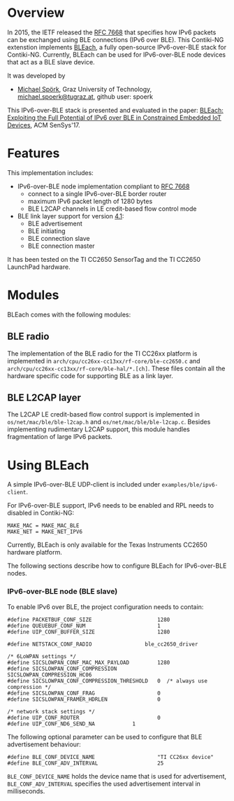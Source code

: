 # Overview
In 2015, the IETF released the [RFC 7668](https://tools.ietf.org/html/rfc7668) that specifies how IPv6 packets can be exchanged using BLE connections (IPv6 over BLE). This Contiki-NG extenstion implements [BLEach](http://www.iti.tugraz.at/BLEach), a fully open-source IPv6-over-BLE stack for Contiki-NG. Currently, BLEach can be used for IPv6-over-BLE node devices that act as a BLE slave device.

It was developed by

* [Michael Spörk](http://michaelspoerk.com/?utm_source=contiki-ng-wiki), Graz University of Technology, michael.spoerk@tugraz.at, github user: spoerk

This IPv6-over-BLE stack is presented and evaluated in the paper: [BLEach: Exploiting the Full Potential of IPv6 over BLE in Constrained Embedded IoT Devices](https://wwwpub.zih.tu-dresden.de/~mzimmerl/pubs/spoerk17bleach.pdf), ACM SenSys'17.

# Features
This implementation includes:
  * IPv6-over-BLE node implementation compliant to [RFC 7668][rfc7668]
  	* connect to a single IPv6-over-BLE border router
  	* maximum IPv6 packet length of 1280 bytes
  	* BLE L2CAP channels in LE credit-based flow control mode
  * BLE link layer support for version [4.1][bleSpec]:
  	* BLE advertisement
  	* BLE initiating
  	* BLE connection slave
  	* BLE connection master

It has been tested on the TI CC2650 SensorTag and the TI CC2650 LaunchPad hardware.

# Modules
BLEach comes with the following modules:

## BLE radio
The implementation of the BLE radio for the TI CC26xx platform is implemented in `arch/cpu/cc26xx-cc13xx/rf-core/ble-cc2650.c`
and `arch/cpu/cc26xx-cc13xx/rf-core/ble-hal/*.[ch]`.
These files contain all the hardware specific code for supporting BLE as a link layer.


## BLE L2CAP layer
The L2CAP LE credit-based flow control support is implemented in `os/net/mac/ble/ble-l2cap.h` and `os/net/mac/ble/ble-l2cap.c`.
Besides implementing rudimentary L2CAP support, this module handles fragmentation of large IPv6 packets.

# Using BLEach
A simple IPv6-over-BLE UDP-client is included under `examples/ble/ipv6-client`.

For IPv6-over-BLE support, IPv6 needs to be enabled and RPL needs to disabled in Contiki-NG:
```
MAKE_MAC = MAKE_MAC_BLE
MAKE_NET = MAKE_NET_IPV6
```

Currently, BLEach is only available for the Texas Instruments CC2650 hardware platform.

The following sections describe how to configure BLEach for IPv6-over-BLE nodes.

### IPv6-over-BLE node (BLE slave)
To enable IPv6 over BLE, the project configuration needs to contain:
```
#define PACKETBUF_CONF_SIZE                  	1280
#define QUEUEBUF_CONF_NUM                       1
#define UIP_CONF_BUFFER_SIZE                 	1280

#define NETSTACK_CONF_RADIO             	ble_cc2650_driver

/* 6LoWPAN settings */
#define SICSLOWPAN_CONF_MAC_MAX_PAYLOAD      	1280
#define SICSLOWPAN_CONF_COMPRESSION          	SICSLOWPAN_COMPRESSION_HC06
#define SICSLOWPAN_CONF_COMPRESSION_THRESHOLD   0  /* always use compression */
#define SICSLOWPAN_CONF_FRAG                    0
#define SICSLOWPAN_FRAMER_HDRLEN                0

/* network stack settings */
#define UIP_CONF_ROUTER                         0
#define UIP_CONF_ND6_SEND_NA 			1

```

The following optional parameter can be used to configure that BLE advertisement behaviour:
```
#define BLE_CONF_DEVICE_NAME					"TI CC26xx device"
#define BLE_CONF_ADV_INTERVAL					25
```
`BLE_CONF_DEVICE_NAME` holds the device name that is used for advertisement, `BLE_CONF_ADV_INTERVAL`
specifies the used advertisement interval in milliseconds.


[rfc7668]: https://tools.ietf.org/html/rfc7668
[bleSpec]: https://www.bluetooth.com/specifications/bluetooth-core-specification/legacy-specifications
[bleachWeb]: http://www.iti.tugraz.at/BLEach

